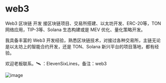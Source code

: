 # web3
Web3 区块链 开发
接区块链项目、交易所搭建、以太坊开发、ERC-20等，TON 网络应用，TIP-3等、Solana 生态构建或是 MEV 优化、量化策略开发。

我具备丰富的 Web3 开发经验，熟悉区块链技术，对接过各种交易所，主链无论是以太坊上的智能合约开发，还是 TON、Solana 新兴平台的项目落地，都有经验。

欢迎老板联系。🛰 ：ElevenSixLines，备注：web3

![image](https://github.com/user-attachments/assets/419fd6c7-fc20-41a6-a6d9-1b21dba75c22)

